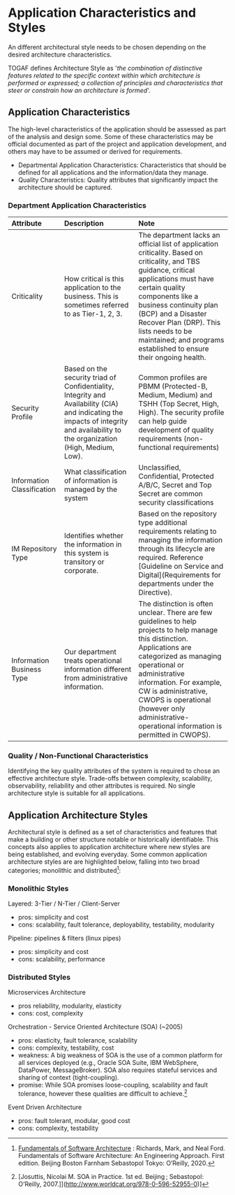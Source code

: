 # Application Characteristics and Styles

An different architectural style needs to be chosen depending on the desired architecture characteristics.

TOGAF defines Architecture Style as '*the combination of distinctive features related to the specific context within which architecture is performed or expressed; a collection of principles and characteristics that steer or constrain how an architecture is formed*'.   


## Application Characteristics

The high-level characteristics of the application should be assessed as part of the analysis and design some.  Some of these characteristics may be official documented as part of the project and application development, and others may have to be assumed or derived for requirements.   

- Departmental Application Characteristics: Characteristics that should be defined for all applications and the information/data they manage.
- Quality Characteristics: Quality attributes that significantly impact the architecture should be captured.

### Department Application Characteristics

| Attribute                  | Description                                                                                                                                                                        | Note                                                                                                                                                                                                                                                                                                                                     |
| :-- | :---- | :---- |
| Criticality                | How critical is this application to the business. This is sometimes referred to as Tier-1, 2, 3.                                                                                   | The department lacks an official list of application criticality.   Based on criticality, and TBS guidance, critical applications must have certain quality components like a business continuity plan (BCP) and a Disaster Recover Plan (DRP).  This lists needs to be maintained; and programs established to ensure their ongoing health. |
| Security Profile           | Based on the security triad of Confidentiality, Integrity and Availability (CIA) and indicating the impacts of integrity and availability to the organization (High, Medium, Low). | Common profiles are PBMM (Protected-B, Medium, Medium) and TSHH (Top Secret, High, High).  The security profile can help guide development of quality requirements (non-functional requirements)                                                                                                                                         |
| Information Classification | What classification of information is managed by the system                                                                                                                        | Unclassified, Confidential, Protected A/B/C, Secret and Top Secret are common security classifications                                                                                                                                                                                                                                   |
| IM Repository Type         | Identifies whether the information in this system is transitory or corporate.                                                                                                      | Based on the repository type additional requirements relating to managing the information through its lifecycle are required. Reference [Guideline on Service and Digital](Requirements for departments under the Directive).                                                                                                             |
| Information Business Type  | Our department treats operational information different from administrative information.                                                                                           | The distinction is often unclear. There are few guidelines to help projects to help manage this distinction.   Applications are categorized as managing operational or administrative information.  For example, CW is administrative, CWOPS is operational (however only administrative-operational information is permitted in CWOPS). |

### Quality / Non-Functional Characteristics

Identifying the key quality attributes of the system is required to chose an effective architecture style.  Trade-offs between complexity, scalability, observability, reliability and other attributes is required.  No single architecture style is suitable for all applications.


## Application Architecture Styles

Architectural style is defined as a set of characteristics and features that make a building or other structure notable or historically identifiable. This concepts also applies to application architecture where new styles are being established, and evolving everyday.   Some common application architecture styles are are highlighted below, falling into two broad categories; monolithic and distributed[^Application-1]:

### Monolithic Styles

Layered:  3-Tier / N-Tier / Client-Server
- pros: simplicity and cost
- cons: scalability, fault tolerance, deployability, testability, modularity

Pipeline: pipelines & filters (linux pipes)

- pros: simplicity and cost
- cons: scalability, performance


### Distributed Styles

Microservices Architecture

  - pros reliability, modularity, elasticity
  - cons: cost, complexity

Orchestration - Service Oriented Architecture (SOA) (~2005)

  - pros:  elasticity, fault tolerance, scalability
  - cons: complexity, testability, cost
  - weakness: A big weakness of SOA is the use of a common platform for all services deployed (e.g., Oracle SOA Suite, IBM WebSphere, DataPower, MessageBroker).  SOA also requires stateful services and sharing of context (tight-coupling).
  - promise: While SOA promises loose-coupling, scalability and fault tolerance, however these qualities are difficult to achieve.[^Application-SOA]

Event Driven Architecture
- pros: fault tolerant, modular, good cost
- cons: complexity, testability


[^Application-1]: [Fundamentals of Software Architecture](www.worldcat.org/isbn/978-1-4920-4345-4) : Richards, Mark, and Neal Ford. Fundamentals of Software Architecture: An Engineering Approach. First edition. Beijing Boston Farnham Sebastopol Tokyo: O’Reilly, 2020.

[^Application-SOA]: [Josuttis, Nicolai M. SOA in Practice. 1st ed. Beijing ; Sebastopol: O’Reilly, 2007.]](http://www.worldcat.org/978-0-596-52955-0)]

